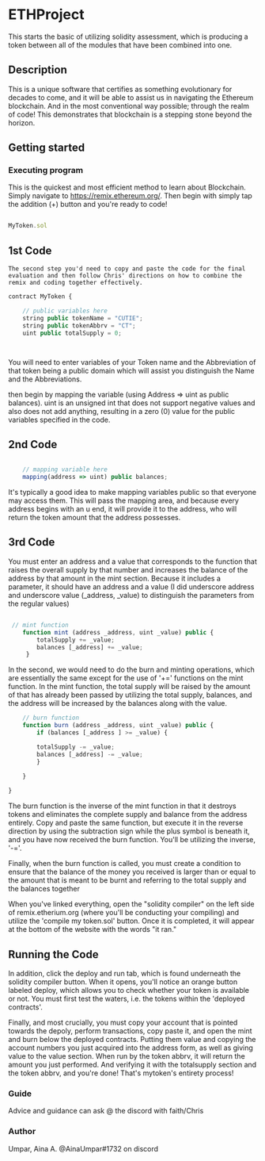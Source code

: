 # ETHProject

This starts the basic of utilizing solidity assessment, which is producing a token between all of the modules that have been combined into one.

## Description

This is a unique software that certifies as something evolutionary for decades to come, and it will be able to assist us in navigating the Ethereum blockchain. And in the most conventional way possible; through the realm of code! This demonstrates that blockchain is a stepping stone beyond the horizon.

## Getting started
 ### Executing program
   This is the quickest and most efficient method to learn about Blockchain. Simply navigate to https://remix.ethereum.org/. Then begin with simply tap the addition (+) button and you're ready to code! 
   
```javascript

MyToken.sol

   ```

## 1st Code

    The second step you'd need to copy and paste the code for the final evaluation and then follow Chris' directions on how to combine the remix and coding together effectively.

```javascript
contract MyToken {

    // public variables here
    string public tokenName = "CUTIE";
    string public tokenAbbrv = "CT";
    uint public totalSupply = 0;




```

You will need to enter variables of your Token name and the Abbreviation of that token being a public domain which will assist you distinguish the Name and the Abbreviations.

then begin by mapping the variable (using Address => uint as public balances). 
uint is an unsigned int that does not support negative values and also does not add anything, resulting in a zero (0) value for the public variables specified in the code.

## 2nd Code


```javascript

    // mapping variable here
    mapping(address => uint) public balances;

```
It's typically a good idea to make mapping variables public so that everyone may access them. This will pass the mapping area, and because every address begins with an u end, it will provide it to the address, who will return the token amount that the address possesses.

## 3rd Code

You must enter an address and a value that corresponds to the function that raises the overall supply by that number and increases the balance of the address by that amount in the mint section. Because it includes a parameter, it should have an address and a value (I did underscore address and underscore value (_address, _value) to distinguish the parameters from the regular values)

```javascript

 // mint function
    function mint (address _address, uint _value) public {
        totalSupply += _value;
        balances [_address] += _value;
     }
```
In the second, we would need to do the burn and minting operations, which are essentially the same except for the use of '+=' functions on the mint function. In the mint function, the total supply will be raised by the amount of that has already been passed by utilizing the total supply, balances, and the address will be increased by the balances along with the value. 



```javascript
    // burn function
    function burn (address _address, uint _value) public {
        if (balances [_address ] >= _value) {

        totalSupply -= _value;
        balances [_address] -= _value;
        }
        
    }

}

```

The burn function is the inverse of the mint function in that it destroys tokens and eliminates the complete supply and balance from the address entirely. Copy and paste the same function, but execute it in the reverse direction by using the subtraction sign while the plus symbol is beneath it, and you have now received the burn function. You'll be utilizing the inverse, '-='.

Finally, when the burn function is called, you must create a condition to ensure that the balance of the money you received is larger than or equal to the amount that is meant to be burnt and referring to the total supply and the balances together

When you've linked everything, open the "solidity compiler" on the left side of remix.etherium.org (where you'll be conducting your compiling) and utilize the 'compile my token.sol' button. Once it is completed, it will appear at the bottom of the website with the words "it ran." 


## Running the Code


In addition, click the deploy and run tab, which is found underneath the solidity compiler button. When it opens, you'll notice an orange button labeled deploy, which allows you to check whether your token is available or not. You must first test the waters, i.e. the tokens within the 'deployed contracts'.

Finally, and most crucially, you must copy your account that is pointed towards the depoly, perform transactions, copy paste it, and open the mint and burn below the deployed contracts. Putting them value and copying the account numbers you just acquired into the address form, as well as giving value to the value section. When run by the token abbrv, it will return the amount you just performed. And verifying it with the totalsupply section and the token abbrv, and you're done! That's mytoken's entirety process! 


   ### Guide
   Advice and guidance can ask @ the discord with faith/Chris

   ### Author
   Umpar, Aina A.
   @AinaUmpar#1732 on discord
